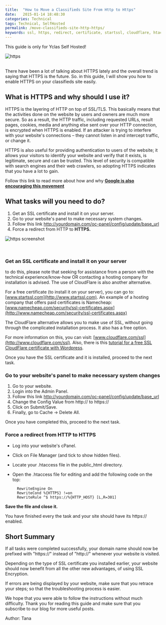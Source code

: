 ```yaml
---
title:  "How to Move a Classifieds Site From Http to Https"
date:   2015-01-14 18:48:30
categories: Technical
tags: Technical, SelfHosted
permalink: /move-classifieds-site-http-https/
keywords: ssl, https, redirect, certificate, startssl, cloudflare, htaccess
---
```

<div class="alert alert-warning">
<strong><i class="glyphicon glyphicon-warning-sign"></i> </strong> This guide is only for Yclas Self Hosted!
</div>

![https](//open-classifieds.com/wp-content/uploads/2015/01/1280x960xprivacy-policy-510728_1280.jpg.pagespeed.ic.r-dW5o7U5q.jpg) 

<br>
There have been a lot of talking about HTTPS lately and the overall trend is saying that HTTPS is the future. So. in this guide, I will show you how to enable HTTPS on your classifieds site easily. 

## What is HTTPS and why should I use it?

HTTPS is the layering of HTTP on top of SSL/TLS. This basically means that the activities done on the website by users and owners are much more secure. So as a result, the HTTP traffic, including requested URLs, result pages, cookies, media and anything else sent over your HTTP connection, is encrypted when HTTPS is enabled. If an attacker is trying to interfere with your website's connections – they cannot listen in and intercept traffic, or change it. 

HTTPS is also useful for providing authentication to users of the website; it allows your visitors to identify your website and verify that it exists, is legitimate, secure and can be trusted. This level of security is compatible with search engines and their web crawlers, so adopting HTTPS indicates that you have a lot to gain. 

Follow this link to read more about how and why **[Google is also encouraging this movement](http://googleonlinesecurity.blogspot.com.es/2014/08/https-as-ranking-signal_6.html)**

## What tasks will you need to do?

1. Get an SSL certificate and install it on your server.
2. Go to your website's panel to make necessary system changes.
3. Follow this link http://yourdomain.com/oc-panel/config/update/base_url
4. Force a redirect from HTTP to **HTTPS.**
  
![https screenshot]({{site.baseurl}}/images/base-url.png)

<br>

### Get an SSL certificate and install it on your server

to do this, please note that seeking for assistance from a person with the technical experience/know-how OR contacting a hosting company for installation is advised. The use of CloudFlare is also another alternative. 

For a free certificate (to install it on your server), you can go to: [www.startssl.com](http://www.startssl.com). An example of a hosting company that offers paid certificates is Namecheap: [www.namecheap.com/security/ssl-certificates.aspx](http://www.namecheap.com/security/ssl-certificates.aspx) 

The CloudFlare alternative allows you to make use of SSL, without going through the complicated installation process. It also has a free option. 

For more information on this, you can visit: [www.cloudflare.com/ssl](http://www.cloudflare.com/ssl). Also, there is this [tutorial for a free SSL CloudFlare certificate with Wordpress](https://wp-dreams.com/articles/2014/10/free-ssl-certificate-with-cloudflare-for-wordpress/). 

Once you have the SSL certificate and it is installed, proceed to the next task. 

### Go to your website's panel to make necessary system changes

1. Go to your website.
2. Login into the Admin Panel.
3. Follow this link http://yourdomain.com/oc-panel/config/update/base_url
4. Change the Config Value from http:// to https://
5. Click on Submit/Save.
6. Finally, go to Cache -> Delete All.

Once you have completed this, proceed to the next task. 

### Force a redirect from HTTP to HTTPS

* Log into your website's cPanel.
* Click on File Manager (and tick to show hidden files).
* Locate your .htaccess file in the public_html directory.
* Open the .htaccess file for editing and add the following code on the top:
  
        RewriteEngine On
		RewriteCond %{HTTPS} !=on
		RewriteRule ^$ https://%{HTTP_HOST} [L,R=301]

**Save the file and close it.** 


You have finished every the task and your site should have its https:// enabled. 

## Short Summary

If all tasks were completed successfully, your domain name should now be prefixed with "https://" instead of "http://" whenever your website is visited. 

Depending on the type of SSL certificate you installed earlier, your website should now benefit from all the other new advantages, of using SSL Encryption. 

If errors are being displayed by your website, make sure that you retrace your steps; so that the troubleshooting process is easier. 

We hope that you were able to follow the instructions without much difficulty. Thank you for reading this guide and make sure that you subscribe to our blog for more useful posts. 

Author: Tana

